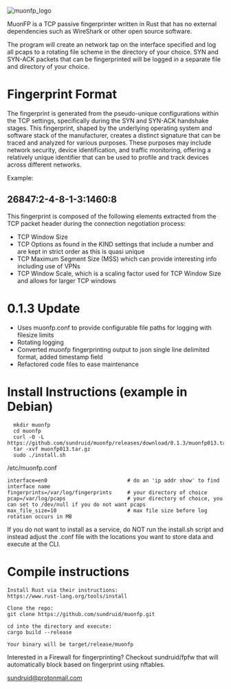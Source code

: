 ![muonfp_logo](https://github.com/user-attachments/assets/ec3a4b97-ddd0-4b12-b6bd-d02954d46c64)

MuonFP is a TCP passive fingerprinter written in Rust that has no external dependencies such as WireShark or other open source software.  

The program will create an network tap on the interface specified and log all pcaps to a rotating file scheme in the directory of your choice. SYN and SYN-ACK packets that can be fingerprinted will be logged in a separate file and directory of your choice.

# Fingerprint Format
The fingerprint is generated from the pseudo-unique configurations within the TCP settings, specifically during the SYN and SYN-ACK handshake stages. This fingerprint, shaped by the underlying operating system and software stack of the manufacturer, creates a distinct signature that can be traced and analyzed for various purposes. These purposes may include network security, device identification, and traffic monitoring, offering a relatively unique identifier that can be used to profile and track devices across different networks.  

Example:  

## **26847:2-4-8-1-3:1460:8**  


This fingerprint is composed of the following elements extracted from the TCP packet header during the connection negotiation process:  

- TCP Window Size  
- TCP Options as found in the KIND settings that include a number and are kept in strict order as this is quasi unique
- TCP Maximum Segment Size (MSS) which can provide interesting info including use of VPNs
- TCP Window Scale, which is a scaling factor used for TCP Window Size and allows for larger TCP windows
  

# 0.1.3 Update

- Uses muonfp.conf to provide configurable file paths for logging with filesize limits
- Rotating logging
- Converted muonfp fingerprinting output to json single line delimited format, added timestamp field
- Refactored code files to ease maintenance

# Install Instructions (example in Debian)

      mkdir muonfp  
      cd muonfp   
      curl -O -L https://github.com/sundruid/muonfp/releases/download/0.1.3/muonfp013.tar.gz
      tar -xvf muonfp013.tar.gz
      sudo ./install.sh
   
/etc/muonfp.conf

    interface=en0                          # do an 'ip addr show' to find interface name
    fingerprints=/var/log/fingerprints     # your directory of choice
    pcap=/var/log/pcaps                    # your directory of choice, you can set to /dev/null if you do not want pcaps
    max_file_size=10                       # max file size before log rotation occurs in MB

If you do not want to install as a service, do NOT run the install.sh script and instead adjust the .conf file with the locations you want to store data and execute at the CLI.

# Compile instructions

    Install Rust via their instructions:
    https://www.rust-lang.org/tools/install
    
    Clone the repo: 
    git clone https://github.com/sundruid/muonfp.git

    cd into the directory and execute:
    cargo build --release

    Your binary will be target/release/muonfp
    


Interested in a Firewall for fingerprinting? Checkout sundruid/fpfw that will automatically block based on fingerprint using nftables.

sundruid@protonmail.com
